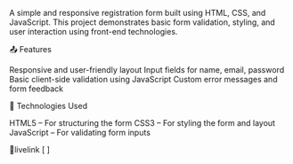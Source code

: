 A simple and responsive registration form built using HTML, CSS, and JavaScript. This project demonstrates basic form validation, styling, and user interaction using front-end technologies.

📤 Features

Responsive and user-friendly layout
Input fields for name, email, password
Basic client-side validation using JavaScript
Custom error messages and form feedback

📁 Technologies Used

HTML5 – For structuring the form
CSS3 – For styling the form and layout
JavaScript – For validating form inputs

🚀livelink
[  ]
